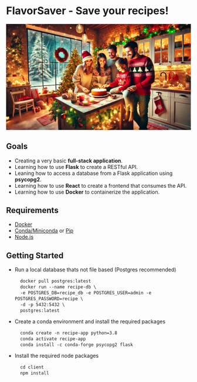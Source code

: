 # FlavorSaver - Save your recipes!

![Happy People](./assets/happy-people.jpg)

## Goals
- Creating a very basic __full-stack application__.
- Learning how to use __Flask__ to create a RESTful API.
- Leaning how to access a database from a Flask application using __psycopg2__.
- Learning how to use __React__ to create a frontend that consumes the API.
- Learning how to use __Docker__ to containerize the application.

## Requirements
- [Docker](https://docs.docker.com/get-docker/)
- [Conda/Miniconda](https://docs.conda.io/projects/conda/en/latest/user-guide/install/index.html) or [Pip](https://pip.pypa.io/en/stable/installation/)
- [Node.js](https://nodejs.org/en/download/)

## Getting Started
- Run a local database thats not file based (Postgres recommended)
  ```
    docker pull postgres:latest
    docker run --name recipe-db \
    -e POSTGRES_DB=recipe_db -e POSTGRES_USER=admin -e POSTGRES_PASSWORD=recipe \
    -d -p 5432:5432 \
    postgres:latest
  ```
- Create a conda environment and install the required packages
  ```
    conda create -n recipe-app python=3.8
    conda activate recipe-app
    conda install -c conda-forge psycopg2 flask
  ```
- Install the required node packages
  ```
    cd client
    npm install
  ```